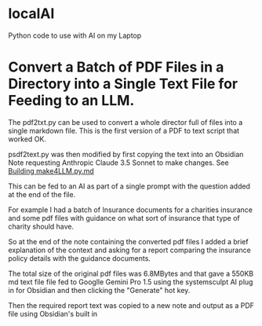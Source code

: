 # localAI
Python code to use with AI on my Laptop

# Convert a Batch of PDF Files in a Directory into a Single Text File for Feeding to an LLM.

The pdf2txt.py can be used to convert a whole director full of files into a single markdown file. This is the first version of a PDF to text script that worked OK.

psdf2text.py was then modified by first copying the text into an Obsidian Note requesting Anthropic Claude 3.5 Sonnet to make changes. See 
[Building make4LLM.py.md](Building%20make4LLM.py.md)

This can be fed to an AI as part of a single prompt with the question added at the end of the file.

For example I had a batch of Insurance documents for a charities insurance and some pdf files with guidance on what sort of insurance that type of charity should have.

So at the end of the note containing the converted pdf files I added a brief explanation of the context and asking for a report comparing the insurance policy details with the guidance documents.

The total size of the original pdf files was 6.8MBytes and that gave a 550KB md text file file fed to Googlle Gemini Pro 1.5 using the systemsculpt AI plug in for Obsidian and then clicking the "Generate" hot key.

Then the required report text was copied to a new note and output as a PDF file using Obsidian's built in 
